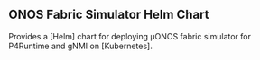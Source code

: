 <!--
SPDX-FileCopyrightText: 2022-present Intel Corporation

SPDX-License-Identifier: Apache-2.0
-->

## ONOS Fabric Simulator Helm Chart

Provides a [Helm] chart for deploying µONOS fabric simulator for P4Runtime and gNMI on [Kubernetes].
